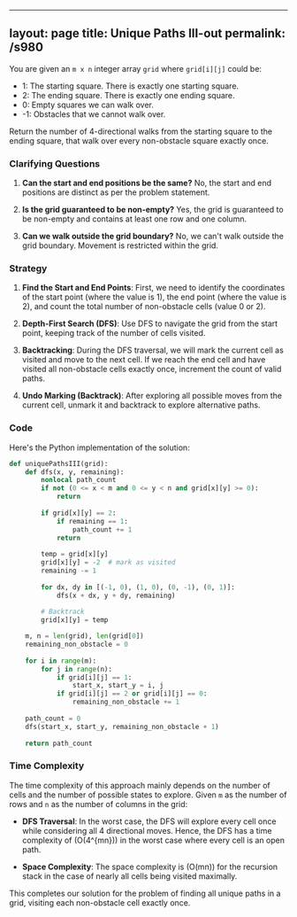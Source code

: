 
---
layout: page
title:  Unique Paths III-out
permalink: /s980
---

You are given an `m x n` integer array `grid` where `grid[i][j]` could be:

- 1: The starting square. There is exactly one starting square.
- 2: The ending square. There is exactly one ending square.
- 0: Empty squares we can walk over.
- -1: Obstacles that we cannot walk over.

Return the number of 4-directional walks from the starting square to the ending square, that walk over every non-obstacle square exactly once.

### Clarifying Questions

1. **Can the start and end positions be the same?**
   No, the start and end positions are distinct as per the problem statement.

2. **Is the grid guaranteed to be non-empty?**
   Yes, the grid is guaranteed to be non-empty and contains at least one row and one column.

3. **Can we walk outside the grid boundary?**
   No, we can't walk outside the grid boundary. Movement is restricted within the grid.

### Strategy

1. **Find the Start and End Points**: First, we need to identify the coordinates of the start point (where the value is 1), the end point (where the value is 2), and count the total number of non-obstacle cells (value 0 or 2).

2. **Depth-First Search (DFS)**: Use DFS to navigate the grid from the start point, keeping track of the number of cells visited. 

3. **Backtracking**: During the DFS traversal, we will mark the current cell as visited and move to the next cell. If we reach the end cell and have visited all non-obstacle cells exactly once, increment the count of valid paths.

4. **Undo Marking (Backtrack)**: After exploring all possible moves from the current cell, unmark it and backtrack to explore alternative paths.

### Code

Here's the Python implementation of the solution:

```python
def uniquePathsIII(grid):
    def dfs(x, y, remaining):
        nonlocal path_count
        if not (0 <= x < m and 0 <= y < n and grid[x][y] >= 0):
            return
        
        if grid[x][y] == 2:
            if remaining == 1:
                path_count += 1
            return
        
        temp = grid[x][y]
        grid[x][y] = -2  # mark as visited
        remaining -= 1
        
        for dx, dy in [(-1, 0), (1, 0), (0, -1), (0, 1)]:
            dfs(x + dx, y + dy, remaining)
        
        # Backtrack
        grid[x][y] = temp

    m, n = len(grid), len(grid[0])
    remaining_non_obstacle = 0
    
    for i in range(m):
        for j in range(n):
            if grid[i][j] == 1:
                start_x, start_y = i, j
            if grid[i][j] == 2 or grid[i][j] == 0:
                remaining_non_obstacle += 1
    
    path_count = 0
    dfs(start_x, start_y, remaining_non_obstacle + 1)
    
    return path_count
```

### Time Complexity

The time complexity of this approach mainly depends on the number of cells and the number of possible states to explore. Given `m` as the number of rows and `n` as the number of columns in the grid:

- **DFS Traversal**: In the worst case, the DFS will explore every cell once while considering all 4 directional moves. Hence, the DFS has a time complexity of \(O(4^{mn})\) in the worst case where every cell is an open path.

- **Space Complexity**: The space complexity is \(O(mn)\) for the recursion stack in the case of nearly all cells being visited maximally.

This completes our solution for the problem of finding all unique paths in a grid, visiting each non-obstacle cell exactly once.